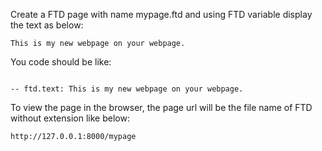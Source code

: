 Create a FTD page with name mypage.ftd and using FTD variable display the text as below:

`This is my new webpage on your webpage.`

You code should be like:

```

-- ftd.text: This is my new webpage on your webpage.

```

To view the page in the browser, the page url will be the file name of FTD without extension like below:

```
http://127.0.0.1:8000/mypage
```
